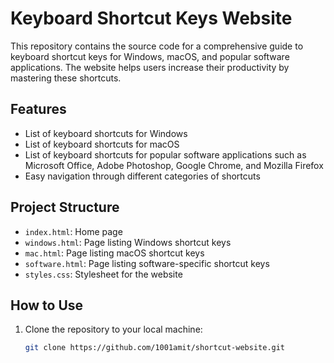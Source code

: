 # Keyboard Shortcut Keys Website

This repository contains the source code for a comprehensive guide to keyboard shortcut keys for Windows, macOS, and popular software applications. The website helps users increase their productivity by mastering these shortcuts.

## Features

- List of keyboard shortcuts for Windows
- List of keyboard shortcuts for macOS
- List of keyboard shortcuts for popular software applications such as Microsoft Office, Adobe Photoshop, Google Chrome, and Mozilla Firefox
- Easy navigation through different categories of shortcuts

## Project Structure


- `index.html`: Home page
- `windows.html`: Page listing Windows shortcut keys
- `mac.html`: Page listing macOS shortcut keys
- `software.html`: Page listing software-specific shortcut keys
- `styles.css`: Stylesheet for the website

## How to Use

1. Clone the repository to your local machine:

   ```bash
   git clone https://github.com/1001amit/shortcut-website.git
